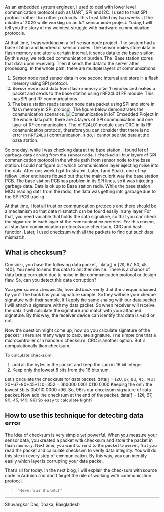 As an embedded system engineer, I used to deal with lower level communication protocol such as UART, SPI and I2C. I used to trust SPI protocol rather than other protocols. This trust killed my two weeks at the middle of 2020 while working on an IoT sensor node project. Today, I will tell you the story of my weirdest struggle with hardware communication protocols.

At that time, I was working on a IoT sensor node project. The system had a base station and hundred of sensor nodes. The sensor nodes store data in flash memory and  after a certain interval, it sends data to the base station. By this way, we reduced communication burden. The  Base station stores that data upon receiving. Then it sends the data to the server after processing. In the whole path, there are multiple layers of communications. 
1. Sensor node read sensor data in one second interval and store in a flash memory using SPI protocol.
2. Sensor node read data from flash memory after 1 minutes and makes a packet and sends to the base station using nRF24L01 RF module. This has SPI and RF communications
3. The base station reads sensor node data packet using SPI and store in flash memory in SPI protocol. 
The figure below demonstrates the communication scenarios. 
![Communication in IoT Embedded Project](Pasted-image-20220806113242.png)
In the whole data path, there are 4 layers of SPI communication and one layer of RF communication. The nRF24L01 module uses CRC in its RF communication protocol, therefore you can consider that there is no error in nRF24L01 communication. If do, I cannot see the data at the base station. 

So one day, while I was checking data at the base station, I found  lot of garbage data coming from the sensor node. I checked all four layers of SPI communication protocol in the whole path from sensor node to the base station. I could not figure out which communication layer injecting noise into the data. After one week I got frustrated. Later, I and Shakil, one of my fellow junior engineers figured out that the main culprit was the base station PCB. The base station PCB has problem in its SPI lines, so it was injecting garbage data. Data is ok up to Base station radio. While the base station MCU reading data from the radio, the data was getting into garbage due to the SPI PCB tracing.

At that time, I lost all trust on communication protocols and there should be a mechanism so that data mismatch can be found easily in any layer. For that, you need variable that holds the data signature, so that you can check the signature in each layer of the communication protocol. For this reason, all standard communication protocols use checksum, CRC and  hash function.  Later, I used checksum with all the packets to find out such data mismatch. 
## What is checksum?
Consider, you have the following data packet,   data[] = [20, 67, 80, 45, 140]. You need to send this data to another device. There is a chance of data being corrupted due to noise in the communication protocol or design flaw. So, can you detect this data corruption?

You give some a cheque. So, how did back verify that the cheque is issued by you? The bank has your signature sample. So they will use your cheque signature with their sample. If I apply the same analog with our data packet. I will attach a signature with my data packet. So when receiver will receive the data it will calculate the signature and match with your attached signature. By this way, the receiver device can identify that data is valid or not. 

Now the question might come up, how do you calculate signature of the packet? There are many ways to calculate signature. The simple one that a microcontroller can handle is checksum. CRC is another option. But is computationally  than checksum. 

To calculate checksum:
1.  add all the bytes in the packet and keep the sum in 16 bit integer
2.  Keep only the lowest 8 bits from the 16 bits sum.

Let’s calculate the checksum for data packet. 
data[] = [20, 67, 80, 45, 140]
20+67+80+45+140=352 = 0b0000 0001 0110 0000 
Keeping the only the lowest 8bits 0b0110 0000 =96. So, 96 is our checksum signature of data packet.  Now add the checksum at the end of the packet.
data[] = [20, 67, 80, 45, 140, 96]
So easy to calculate !right?

## How to use this technique for detecting data error
The idea of checksum is very simple yet powerful. When you measure your sensor data, you created a packet with checksum and store the packet in flash memory. Next time, you want to send to the packet to server, first you read the packet and calculate checksum  to verify data integrity. You will do this step in every step of communication. By this way, you can identify easily which layer is corrupting your data packet. 

That’s all for today. In the next blog,  I will explain the checksum with source code in Arduino and  don’t forget the  rule of working with communication protocol.
>“Never trust  the bitch”

---
Shuvangkar Das, Dhaka, Bangladesh